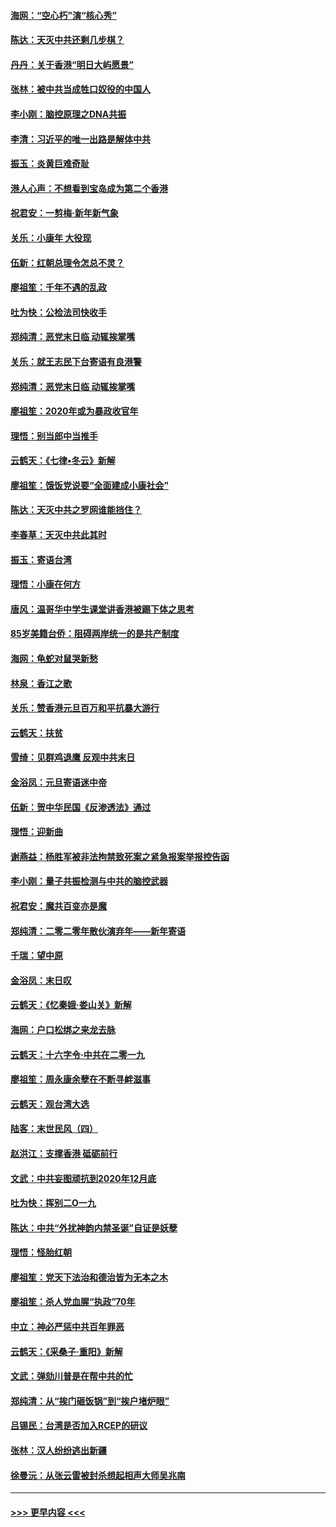 #### [海网：“空心朽”演“核心秀”](../pages/nsc993/n11783874.md?t=01111455) 
#### [陈达：天灭中共还剩几步棋？](../pages/nsc993/n11783719.md?t=01111455) 
#### [丹丹：关于香港“明日大屿愿景”](../pages/nsc993/n11783273.md?t=01111455) 
#### [张林：被中共当成牲口奴役的中国人](../pages/nsc993/n11782397.md?t=01111455) 
#### [李小刚：脑控原理之DNA共振](../pages/nsc993/n11780962.md?t=01111455) 
#### [李清：习近平的唯一出路是解体中共](../pages/nsc993/n11780866.md?t=01111455) 
#### [振玉：炎黄巨难奇耻](../pages/nsc993/n11779632.md?t=01111455) 
#### [港人心声：不想看到宝岛成为第二个香港](../pages/nsc993/n11778817.md?t=01111455) 
#### [祝君安：一剪梅‧新年新气象](../pages/nsc993/n11776340.md?t=01111455) 
#### [关乐：小康年 大役现](../pages/nsc993/n11774213.md?t=01111455) 
#### [伍新：红朝总理令怎总不灵？](../pages/nsc993/n11770813.md?t=01111455) 
#### [廖祖笙：千年不遇的乱政](../pages/nsc993/n11770373.md?t=01111455) 
#### [吐为快：公检法司快收手](../pages/nsc993/n11770359.md?t=01111455) 
#### [郑纯清：恶党末日临 动辄挨掌嘴](../pages/nsc993/n11769912.md?t=01111455) 
#### [关乐：就王志民下台寄语有良港警](../pages/nsc993/n11769903.md?t=01111455) 
#### [郑纯清：恶党末日临 动辄挨掌嘴](../pages/nsc993/n11769356.md?t=01111455) 
#### [廖祖笙：2020年或为暴政收官年](../pages/nsc993/n11768216.md?t=01111455) 
#### [理悟：别当郎中当推手](../pages/nsc993/n11768243.md?t=01111455) 
#### [云鹤天：《七律▪冬云》新解](../pages/nsc993/n11768204.md?t=01111455) 
#### [廖祖笙：饿饭党说要“全面建成小康社会”](../pages/nsc993/n11767482.md?t=01111455) 
#### [陈达：天灭中共之罗网谁能挡住？](../pages/nsc993/n11767465.md?t=01111455) 
#### [李春草：天灭中共此其时](../pages/nsc993/n11767452.md?t=01111455) 
#### [振玉：寄语台湾](../pages/nsc993/n11767432.md?t=01111455) 
#### [理悟：小康在何方](../pages/nsc993/n11767394.md?t=01111455) 
#### [唐风：温哥华中学生课堂讲香港被踢下体之思考](../pages/nsc993/n11766848.md?t=01111455) 
#### [85岁美籍台侨：阻碍两岸统一的是共产制度](../pages/nsc993/n11765043.md?t=01111455) 
#### [海网：龟蛇对鼠哭新愁](../pages/nsc993/n11764895.md?t=01111455) 
#### [林泉：香江之歌](../pages/nsc993/n11764415.md?t=01111455) 
#### [关乐：赞香港元旦百万和平抗暴大游行](../pages/nsc993/n11764382.md?t=01111455) 
#### [云鹤天：扶贫](../pages/nsc993/n11764245.md?t=01111455) 
#### [雪绮：见群鸡退鹰  反观中共末日](../pages/nsc993/n11762112.md?t=01111455) 
#### [金浴凤：元旦寄语迷中帝](../pages/nsc993/n11761788.md?t=01111455) 
#### [伍新：贺中华民国《反渗透法》通过](../pages/nsc993/n11761994.md?t=01111455) 
#### [理悟：迎新曲](../pages/nsc993/n11761152.md?t=01111455) 
#### [谢燕益：杨胜军被非法拘禁致死案之紧急报案举报控告函](../pages/nsc993/n11756134.md?t=01111455) 
#### [李小刚：量子共振检测与中共的脑控武器](../pages/nsc993/n11754518.md?t=01111455) 
#### [祝君安：魔共百变亦是魔](../pages/nsc993/n11754469.md?t=01111455) 
#### [郑纯清：二零二零年散伙演弃年——新年寄语](../pages/nsc993/n11754195.md?t=01111455) 
#### [千瑞：望中原](../pages/nsc993/n11754159.md?t=01111455) 
#### [金浴凤：末日叹](../pages/nsc993/n11752359.md?t=01111455) 
#### [云鹤天：《忆秦娥‧娄山关》新解](../pages/nsc993/n11752348.md?t=01111455) 
#### [海网：户口松绑之来龙去脉](../pages/nsc993/n11752328.md?t=01111455) 
#### [云鹤天：十六字令‧中共在二零一九](../pages/nsc993/n11752305.md?t=01111455) 
#### [廖祖笙：周永康余孽在不断寻衅滋事](../pages/nsc993/n11751013.md?t=01111455) 
#### [云鹤天：观台湾大选](../pages/nsc993/n11751007.md?t=01111455) 
#### [陆客：末世民风（四）](../pages/nsc993/n11749203.md?t=01111455) 
#### [赵洪江：支撑香港 砥砺前行](../pages/nsc993/n11748482.md?t=01111455) 
#### [文武：中共妄图顽抗到2020年12月底](../pages/nsc993/n11748446.md?t=01111455) 
#### [吐为快：挥别二O一九](../pages/nsc993/n11748411.md?t=01111455) 
#### [陈达：中共“外扰神韵内禁圣诞”自证是妖孽](../pages/nsc993/n11748226.md?t=01111455) 
#### [理悟：怪胎红朝](../pages/nsc993/n11748206.md?t=01111455) 
#### [廖祖笙：党天下法治和德治皆为无本之木](../pages/nsc993/n11748135.md?t=01111455) 
#### [廖祖笙：杀人党血腥“执政”70年](../pages/nsc993/n11745144.md?t=01111455) 
#### [中立：神必严惩中共百年罪恶](../pages/nsc993/n11744970.md?t=01111455) 
#### [云鹤天：《采桑子‧重阳》新解](../pages/nsc993/n11744948.md?t=01111455) 
#### [文武：弹劾川普是在帮中共的忙](../pages/nsc993/n11744758.md?t=01111455) 
#### [郑纯清：从“挨门砸饭锅”到“挨户堵炉眼”](../pages/nsc993/n11744745.md?t=01111455) 
#### [吕锡民：台湾是否加入RCEP的研议](../pages/nsc993/n11744701.md?t=01111455) 
#### [张林：汉人纷纷逃出新疆](../pages/nsc993/n11743530.md?t=01111455) 
#### [徐曼沅：从张云雷被封杀想起相声大师吴兆南](../pages/nsc993/n11741816.md?t=01111455) 

----
#### [ >>> 更早内容 <<< ](../indexes/nsc993-earlier.md)

